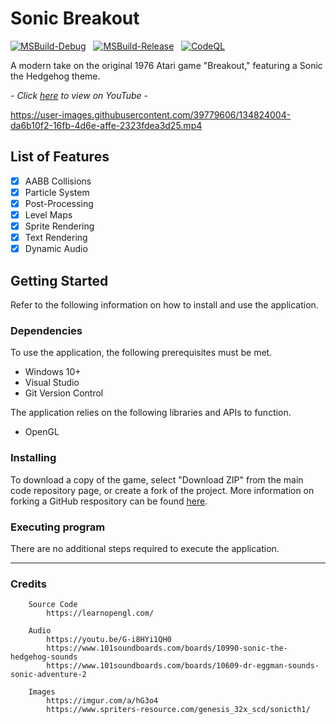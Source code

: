 # Sonic Breakout

[![MSBuild-Debug](https://github.com/kyle-robinson/sonic-breakout/actions/workflows/msbuild-debug.yml/badge.svg)](https://github.com/kyle-robinson/sonic-breakout/actions/workflows/msbuild-debug.yml)
&nbsp;
[![MSBuild-Release](https://github.com/kyle-robinson/sonic-breakout/actions/workflows/msbuild-release.yml/badge.svg)](https://github.com/kyle-robinson/sonic-breakout/actions/workflows/msbuild-release.yml)
&nbsp;
[![CodeQL](https://github.com/kyle-robinson/sonic-breakout/actions/workflows/codeql.yml/badge.svg)](https://github.com/kyle-robinson/sonic-breakout/actions/workflows/codeql.yml)

A modern take on the original 1976 Atari game "Breakout," featuring a Sonic the Hedgehog theme.

*- Click <a href="https://www.youtube.com/watch?v=K1eCgV0rLbk&t=2s" target="_blank">here</a> to view on YouTube -*

https://user-images.githubusercontent.com/39779606/134824004-da6b10f2-16fb-4d6e-affe-2323fdea3d25.mp4

## List of Features

- [x] AABB Collisions
- [x] Particle System
- [x] Post-Processing
- [x] Level Maps
- [x] Sprite Rendering
- [x] Text Rendering
- [x] Dynamic Audio

## Getting Started

Refer to the following information on how to install and use the application.

### Dependencies
To use the application, the following prerequisites must be met.
* Windows 10+
* Visual Studio
* Git Version Control

The application relies on the following libraries and APIs to function.
* OpenGL

### Installing

To download a copy of the game, select "Download ZIP" from the main code repository page, or create a fork of the project. More information on forking a GitHub respository can be found [here](https://www.youtube.com/watch?v=XTolZqmZq6s).

### Executing program

There are no additional steps required to execute the application.

---

### Credits
        
        Source Code
            https://learnopengl.com/
                    
        Audio
            https://youtu.be/G-i8HYi1QH0
            https://www.101soundboards.com/boards/10990-sonic-the-hedgehog-sounds
            https://www.101soundboards.com/boards/10609-dr-eggman-sounds-sonic-adventure-2
                    
        Images
            https://imgur.com/a/hG3o4
            https://www.spriters-resource.com/genesis_32x_scd/sonicth1/
